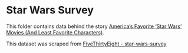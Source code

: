# Star Wars Survey

This folder contains data behind the story [America’s Favorite ‘Star Wars’ Movies (And Least Favorite Characters)](https://fivethirtyeight.com/features/americas-favorite-star-wars-movies-and-least-favorite-characters/).

This dataset was scraped from [FiveThirtyEight - star-wars-survey](https://github.com//fivethirtyeight/data/tree/master/star-wars-survey)